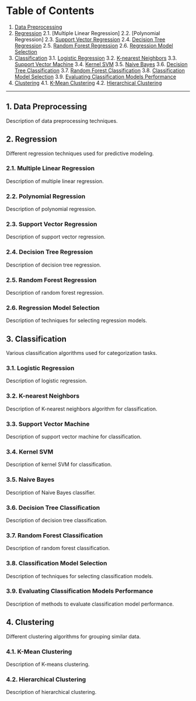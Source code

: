 # Table of Contents

1. [Data Preprocessing](#data-preprocessing)
2. [Regression](#regression)
    2.1. [Multiple Linear Regression]
    2.2. [Polynomial Regression]
    2.3. [Support Vector Regression](#support-vector-regression)
    2.4. [Decision Tree Regression](#decision-tree-regression)
    2.5. [Random Forest Regression](#random-forest-regression)
    2.6. [Regression Model Selection](#regression-model-selection)
3. [Classification](#classification)
    3.1. [Logistic Regression](#logistic-regression)
    3.2. [K-nearest Neighbors](#k-nearest-neighbors)
    3.3. [Support Vector Machine](#support-vector-machine)
    3.4. [Kernel SVM](#kernel-svm)
    3.5. [Naive Bayes](#naive-bayes)
    3.6. [Decision Tree Classification](#decision-tree-classification)
    3.7. [Random Forest Classification](#random-forest-classification)
    3.8. [Classification Model Selection](#classification-model-selection)
    3.9. [Evaluating Classification Models Performance](#evaluating-classification-models-performance)
4. [Clustering](#clustering)
    4.1. [K-Mean Clustering](#k-mean-clustering)
    4.2. [Hierarchical Clustering](#hierarchical-clustering)

---

## 1. Data Preprocessing

Description of data preprocessing techniques.

## 2. Regression

Different regression techniques used for predictive modeling.

### 2.1. Multiple Linear Regression

Description of multiple linear regression.

### 2.2. Polynomial Regression

Description of polynomial regression.

### 2.3. Support Vector Regression

Description of support vector regression.

### 2.4. Decision Tree Regression

Description of decision tree regression.

### 2.5. Random Forest Regression

Description of random forest regression.

### 2.6. Regression Model Selection

Description of techniques for selecting regression models.

## 3. Classification

Various classification algorithms used for categorization tasks.

### 3.1. Logistic Regression

Description of logistic regression.

### 3.2. K-nearest Neighbors

Description of K-nearest neighbors algorithm for classification.

### 3.3. Support Vector Machine

Description of support vector machine for classification.

### 3.4. Kernel SVM

Description of kernel SVM for classification.

### 3.5. Naive Bayes

Description of Naive Bayes classifier.

### 3.6. Decision Tree Classification

Description of decision tree classification.

### 3.7. Random Forest Classification

Description of random forest classification.

### 3.8. Classification Model Selection

Description of techniques for selecting classification models.

### 3.9. Evaluating Classification Models Performance

Description of methods to evaluate classification model performance.

## 4. Clustering

Different clustering algorithms for grouping similar data.

### 4.1. K-Mean Clustering

Description of K-means clustering.

### 4.2. Hierarchical Clustering

Description of hierarchical clustering.


